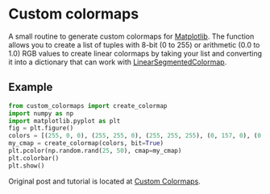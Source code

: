 # Custom colormaps

A small routine to generate custom colormaps for [Matplotlib](https://matplotlib.org/).
The function allows you to create a list of tuples with 8-bit (0 to 255) or arithmetic (0.0 to 1.0)
RGB values to create linear colormaps by taking your list and converting it into a dictionary
that can work with [LinearSegmentedColormap](https://matplotlib.org/api/_as_gen/matplotlib.colors.LinearSegmentedColormap.html).

## Example
```python
from custom_colormaps import create_colormap
import numpy as np
import matplotlib.pyplot as plt
fig = plt.figure()
colors = [(255, 0, 0), (255, 255, 0), (255, 255, 255), (0, 157, 0), (0, 0, 255)] # This example uses the 8-bit RGB
my_cmap = create_colormap(colors, bit=True)
plt.pcolor(np.random.rand(25, 50), cmap=my_cmap)
plt.colorbar()
plt.show()
```

Original post and tutorial is located at [Custom Colormaps](http://schubert.atmos.colostate.edu/~cslocum/custom_cmap.html).
